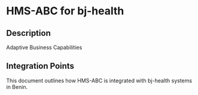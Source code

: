 # HMS-ABC for bj-health

## Description

Adaptive Business Capabilities

## Integration Points

This document outlines how HMS-ABC is integrated with bj-health systems in Benin.
